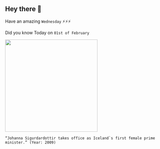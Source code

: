 ## Hey there 👋
Have an amazing `Wednesday` ⚡⚡⚡

Did you know Today on `01st of February`
 
 [<img src="https://static01.nyt.com/images/2009/04/27/world/27icelandA-xl.jpg?quality=75&auto=webp&disable=upscale" width="300" />](https://en.wikipedia.org/wiki/J%C3%B3hanna_Sigur%C3%B0ard%C3%B3ttir) 
 ```
“Johanna Sigurdardottir takes office as Iceland`s first female prime minister.” (Year: 2009)
```
